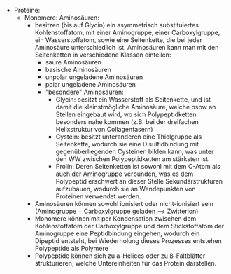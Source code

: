 - Proteine:
	- Monomere: Aminosäuren:
		- besitzen (bis auf Glycin) ein asymmetrisch substituiertes Kohlenstoffatom, mit einer Aminogruppe, einer Carboxylgruppe, ein Wasserstoffatom, sowie eine Seitenkette, die bei jeder Aminosäure unterschiedlich ist. Aminosäuren kann man mit den Seitenketten in verschiedene Klassen einteilen: 
			- saure Aminosäuren
			- basische Aminosäuren 
			- unpolar ungeladene Aminosäuren
			- polar ungeladene Aminosäuren 
			- "besondere" Aminosäuren:
				- Glycin: besitzt ein Wasserstoff als Seitenkette, und ist damit die kleinstmögliche Aminosäure, welche bspw an Stellen eingebaut wird, wo sich Polypeptidketten besonders nahe kommen (z.B. bei der dreifachen Helixstruktur von Collagenfasern)
				- Cystein: besitzt unteranderen eine Thiolgruppe als Seitenkette, wodurch sie eine Disulfidbindung mit gegenüberliegenden Cysteinen bilden kann, was unter den WW zwischen Polypeptidketten am stärksten ist. 
				- Prolin: Deren Seitenketten ist sowohl mit dem C-Atom als auch der Aminogruppe verbunden, was es dem Polypeptid erschwert an dieser Stelle Sekundärstrukturen aufzubauen, wodurch sie an Wendepunkten von Proteinen verwendet werden.
		- Aminosäuren können sowohl ionisiert oder nicht-ionisiert sein (Aminogruppe + Carboxylgruppe geladen --> Zwitterion)
		- Monomere können mit per Kondensation zwischen dem Kohlenstoffatom der Carboxylgruppe und dem Stickstoffatom der Aminogruppe eine Peptidbindung eingehen, wodurch ein Dipeptid entsteht, bei Wiederholung dieses Prozesses entstehen Polypeptide als Polymere
		- Polypeptide können sich zu a-Helices oder zu ß-Faltblätter strukturieren, welche Untereinheiten für das Protein darstellen.

